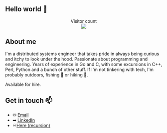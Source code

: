 ## Hello world 👋

<p align="center">
    Visitor count <br>
    <img src="https://profile-counter.glitch.me/Maelkum/count.svg" />
</p>

## About me

I'm a distributed systems engineer that takes pride in always being curious and itchy to look under the hood. Passionate about programming and engineering. Years of experience in Go and C, with some excursions in C++, Perl, Python and a bunch of other stuff. If I'm not tinkering with tech, I'm probably outdoors, fishing 🎣 or hiking 🥾.

Available for hire.

## Get in touch 📫
 
- ✉ [Email](mailto:aleksandar.cekrlic@gmail.com)
- ➡ [LinkedIn](https://www.linkedin.com/in/aleksandar-cekrlic/)
- ♾️[Here (recursion)](https://github.com/Maelkum)

<!--
**Maelkum/Maelkum** is a ✨ _special_ ✨ repository because its `README.md` (this file) appears on your GitHub profile.

Here are some ideas to get you started:

- 🔭 I’m currently working on ...
- 🌱 I’m currently learning ...
- 👯 I’m looking to collaborate on ...
- 🤔 I’m looking for help with ...
- 💬 Ask me about ...
- 📫 How to reach me: ...
- 😄 Pronouns: ...
- ⚡ Fun fact: ...
-->
